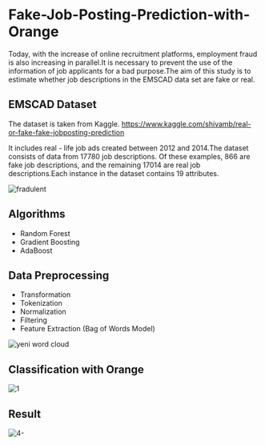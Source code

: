 # Fake-Job-Posting-Prediction-with-Orange

Today, with the increase of online recruitment platforms, employment fraud is also increasing in parallel.It is necessary to prevent the use of the information of job applicants for a bad purpose.The aim of this study is to estimate whether job descriptions in the EMSCAD data set are fake or real.

## EMSCAD Dataset

The dataset is taken from Kaggle.
https://www.kaggle.com/shivamb/real-or-fake-fake-jobposting-prediction 

It includes real - life job ads created between 2012 and 2014.The dataset consists of data from 17780 job descriptions. Of these examples, 866 are fake job descriptions, and the remaining 17014 are real job descriptions.Each instance in the dataset contains 19 attributes.

![fradulent](https://user-images.githubusercontent.com/45728972/120922487-0d176180-c6d2-11eb-84a4-182d7504ae96.PNG)

## Algorithms
* Random Forest
* Gradient Boosting
* AdaBoost

## Data Preprocessing

* Transformation
* Tokenization
* Normalization
* Filtering
* Feature Extraction (Bag of Words Model)

![yeni word cloud](https://user-images.githubusercontent.com/45728972/120922766-a4c97f80-c6d3-11eb-9d70-e16390fb8e55.PNG)

## Classification with Orange 

![1](https://user-images.githubusercontent.com/45728972/120922325-2835a180-c6d1-11eb-8b25-9e4cfb117bcc.PNG)

## Result

![4-](https://user-images.githubusercontent.com/45728972/120922821-fb36be00-c6d3-11eb-88b8-979ce2e48697.PNG)

